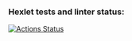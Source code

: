 ### Hexlet tests and linter status:
[![Actions Status](https://github.com/AxeRicin/frontend-project-11/workflows/hexlet-check/badge.svg)](https://github.com/AxeRicin/frontend-project-11/actions)